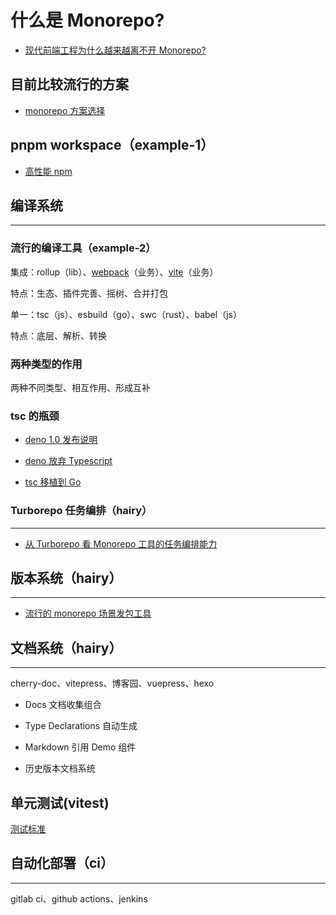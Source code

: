 # 什么是 Monorepo?

- [现代前端工程为什么越来越离不开 Monorepo?](https://juejin.cn/post/6944877410827370504)

## 目前比较流行的方案

- [monorepo 方案选择](https://github.com/practicajs/practica/blob/main/docs/docs/decisions/monorepo.md)


## pnpm workspace（example-1）

- [高性能 npm](https://zhuanlan.zhihu.com/p/457698236)

## 编译系统

***

### 流行的编译工具（example-2）

集成：rollup（lib）、[webpack](https://tuimao233.gitee.io/mao-blog/ruan-jian-kai-fa/qian-duan-bi-ji/23-webpack-quan-mian-fen-xi.html)（业务）、[vite](https://tuimao233.gitee.io/mao-blog/ruan-jian-kai-fa/qian-duan-bi-ji/41-vite-shi-yong-yu-yuan-li-fen-xi.html#vite-%E6%98%AF%E4%BB%80%E4%B9%88)（业务）

特点：生态、插件完善、摇树、合并打包

单一：tsc（js）、esbuild（go）、swc（rust）、babel（js）

特点：底层、解析、转换

### 两种类型的作用

两种不同类型、相互作用、形成互补

### tsc 的瓶颈

- [deno 1.0 发布说明](https://baijiahao.baidu.com/s?id=1666721939252305091&wfr=spider&for=pc)

- [deno 放弃 Typescript](https://zhuanlan.zhihu.com/p/353487450)

- [tsc 移植到 Go](https://kdy1.dev/posts/2022/1/tsc-go)

### Turborepo 任务编排（hairy）

***

- [从 Turborepo 看 Monorepo 工具的任务编排能力](https://juejin.cn/post/7065323766640967716)

## 版本系统（hairy）

***

- [流行的 monorepo 场景发包工具](https://juejin.cn/post/7024827345059971080)


## 文档系统（hairy）

***

cherry-doc、vitepress、博客园、vuepress、hexo

- Docs 文档收集组合

- Type Declarations 自动生成

- Markdown 引用 Demo 组件

- 历史版本文档系统

## 单元测试(vitest)

[测试标准](https://zhuanlan.zhihu.com/p/340615580)

## 自动化部署（ci）

***

gitlab ci、github actions、jenkins

